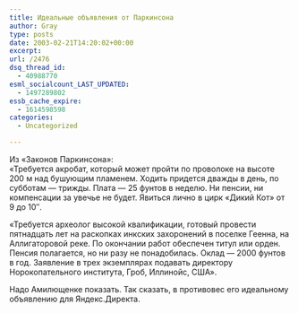 ```yaml
---
title: Идеальные объявления от Паркинсона
author: Gray
type: posts
date: 2003-02-21T14:20:02+00:00
excerpt:
url: /2476
dsq_thread_id:
  - 40988770
esml_socialcount_LAST_UPDATED:
  - 1497289802
essb_cache_expire:
  - 1614598598
categories:
  - Uncategorized

---
```








Из &#171;Законов Паркинсона&#187;:  
&#171;Требуется акробат, который может пройти по проволоке на высоте 200 м над бушующим пламенем. Ходить придется дважды в день, по субботам — трижды. Плата — 25 фунтов в неделю. Ни пенсии, ни компенсации за увечье не будет. Явиться лично в цирк &#171;Дикий Кот&#187; от 9 до 10&#8243;. 

&#171;Требуется археолог высокой квалификации, готовый провести пятнадцать лет на раскопках инкских захоронений в поселке Геенна, на Аллигаторовой реке. По окончании работ обеспечен титул или орден. Пенсия полагается, но ни разу не понадобилась. Оклад — 2000 фунтов в год. Заявление в трех экземплярах подавать директору Норокопательного института, Гроб, Иллинойс, США&#187;. 

Надо Амилющенке показать. Так сказать, в противовес его идеальному объявлению для Яндекс.Директа.